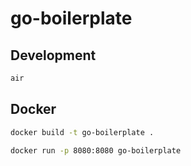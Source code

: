 # go-boilerplate

## Development

```sh
air
```

## Docker

```sh
docker build -t go-boilerplate .
```

```sh
docker run -p 8080:8080 go-boilerplate
```
